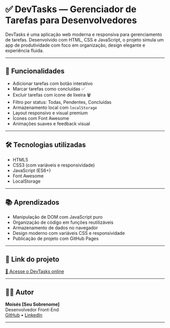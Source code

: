 # ✅ DevTasks — Gerenciador de Tarefas para Desenvolvedores

DevTasks é uma aplicação web moderna e responsiva para gerenciamento de tarefas. Desenvolvido com HTML, CSS e JavaScript, o projeto simula um app de produtividade com foco em organização, design elegante e experiência fluida.

---

## 🚀 Funcionalidades

- Adicionar tarefas com botão interativo
- Marcar tarefas como concluídas ✅
- Excluir tarefas com ícone de lixeira 🗑️
- Filtro por status: Todas, Pendentes, Concluídas
- Armazenamento local com `localStorage`
- Layout responsivo e visual premium
- Ícones com Font Awesome
- Animações suaves e feedback visual

---

## 🛠️ Tecnologias utilizadas

- HTML5
- CSS3 (com variáveis e responsividade)
- JavaScript (ES6+)
- Font Awesome
- LocalStorage

---

## 📚 Aprendizados

- Manipulação de DOM com JavaScript puro
- Organização de código em funções reutilizáveis
- Armazenamento de dados no navegador
- Design moderno com variáveis CSS e responsividade
- Publicação de projeto com GitHub Pages

---

## 🔗 Link do projeto

[🔗 Acesse o DevTasks online](https://github.com/MoisesOliveira69/Dev_Tasks)

---

## 👨‍💻 Autor

**Moisés [Seu Sobrenome]**  
Desenvolvedor Front-End  
[GitHub](https://github.com/MoisesOliveira69) • [LinkedIn](https://www.linkedin.com/in/mois%C3%A9s-d%C3%B3rea-231126240/)

---

